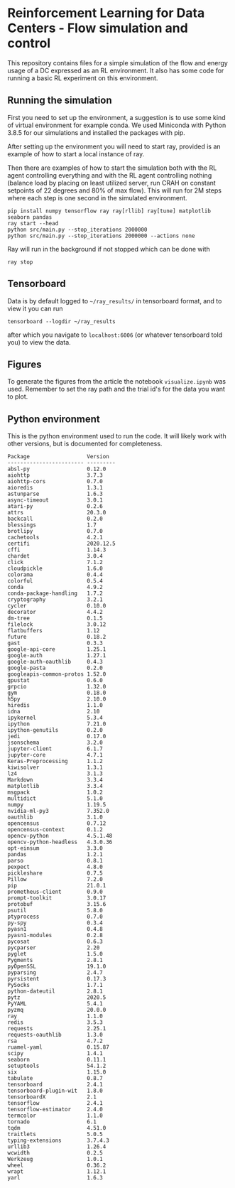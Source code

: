 # Reinforcement Learning for Data Centers - Flow simulation and control 
This repository contains files for a simple simulation of the flow and energy usage of a DC expressed as an RL environment.
It also has some code for running a basic RL experiment on this environment.

## Running the simulation
First you need to set up the environment, a suggestion is to use some kind of virtual environment for example conda. We used Miniconda with Python 3.8.5 for our simulations and installed the packages with pip.

After setting up the environment you will need to start ray, provided is an example of how to start a local instance of ray. 

Then there are examples of how to start the simulation both with the RL agent controlling everything and with the RL agent controlling nothing (balance load by placing on least utilized server, run CRAH on constant setpoints of 22 degrees and 80% of max flow). This will run for 2M steps where each step is one second in the simulated environment.
```
pip install numpy tensorflow ray ray[rllib] ray[tune] matplotlib seaborn pandas
ray start --head 
python src/main.py --stop_iterations 2000000
python src/main.py --stop_iterations 2000000 --actions none
```

Ray will run in the background if not stopped which can be done with
```
ray stop
```
## Tensorboard
Data is by default logged to `~/ray_results/` in tensorboard format, and to view it you can run 
```
tensorboard --logdir ~/ray_results
```
after which you navigate to `localhost:6006` (or whatever tensorboard told you) to view the data.

## Figures
To generate the figures from the article the notebook `visualize.ipynb` was used. Remember to set the ray path and the trial id's for the data you want to plot.

## Python environment
This is the python environment used to run the code. It will likely work with other versions, but is documented for completeness.
```
Package                  Version
------------------------ ---------
absl-py                  0.12.0
aiohttp                  3.7.3
aiohttp-cors             0.7.0
aioredis                 1.3.1
astunparse               1.6.3
async-timeout            3.0.1
atari-py                 0.2.6
attrs                    20.3.0
backcall                 0.2.0
blessings                1.7
brotlipy                 0.7.0
cachetools               4.2.1
certifi                  2020.12.5
cffi                     1.14.3
chardet                  3.0.4
click                    7.1.2
cloudpickle              1.6.0
colorama                 0.4.4
colorful                 0.5.4
conda                    4.9.2
conda-package-handling   1.7.2
cryptography             3.2.1
cycler                   0.10.0
decorator                4.4.2
dm-tree                  0.1.5
filelock                 3.0.12
flatbuffers              1.12
future                   0.18.2
gast                     0.3.3
google-api-core          1.25.1
google-auth              1.27.1
google-auth-oauthlib     0.4.3
google-pasta             0.2.0
googleapis-common-protos 1.52.0
gpustat                  0.6.0
grpcio                   1.32.0
gym                      0.18.0
h5py                     2.10.0
hiredis                  1.1.0
idna                     2.10
ipykernel                5.3.4
ipython                  7.21.0
ipython-genutils         0.2.0
jedi                     0.17.0
jsonschema               3.2.0
jupyter-client           6.1.7
jupyter-core             4.7.1
Keras-Preprocessing      1.1.2
kiwisolver               1.3.1
lz4                      3.1.3
Markdown                 3.3.4
matplotlib               3.3.4
msgpack                  1.0.2
multidict                5.1.0
numpy                    1.19.5
nvidia-ml-py3            7.352.0
oauthlib                 3.1.0
opencensus               0.7.12
opencensus-context       0.1.2
opencv-python            4.5.1.48
opencv-python-headless   4.3.0.36
opt-einsum               3.3.0
pandas                   1.2.1
parso                    0.8.1
pexpect                  4.8.0
pickleshare              0.7.5
Pillow                   7.2.0
pip                      21.0.1
prometheus-client        0.9.0
prompt-toolkit           3.0.17
protobuf                 3.15.6
psutil                   5.8.0
ptyprocess               0.7.0
py-spy                   0.3.4
pyasn1                   0.4.8
pyasn1-modules           0.2.8
pycosat                  0.6.3
pycparser                2.20
pyglet                   1.5.0
Pygments                 2.8.1
pyOpenSSL                19.1.0
pyparsing                2.4.7
pyrsistent               0.17.3
PySocks                  1.7.1
python-dateutil          2.8.1
pytz                     2020.5
PyYAML                   5.4.1
pyzmq                    20.0.0
ray                      1.1.0
redis                    3.5.3
requests                 2.25.1
requests-oauthlib        1.3.0
rsa                      4.7.2
ruamel-yaml              0.15.87
scipy                    1.4.1
seaborn                  0.11.1
setuptools               54.1.2
six                      1.15.0
tabulate                 0.8.7
tensorboard              2.4.1
tensorboard-plugin-wit   1.8.0
tensorboardX             2.1
tensorflow               2.4.1
tensorflow-estimator     2.4.0
termcolor                1.1.0
tornado                  6.1
tqdm                     4.51.0
traitlets                5.0.5
typing-extensions        3.7.4.3
urllib3                  1.26.4
wcwidth                  0.2.5
Werkzeug                 1.0.1
wheel                    0.36.2
wrapt                    1.12.1
yarl                     1.6.3
```
